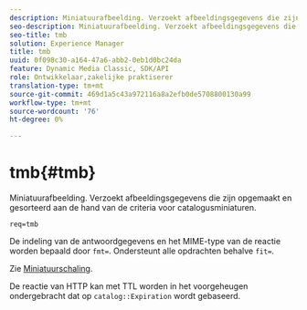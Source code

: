 ```yaml
---
description: Miniatuurafbeelding. Verzoekt afbeeldingsgegevens die zijn opgemaakt en gesorteerd aan de hand van de criteria voor catalogusminiaturen.
seo-description: Miniatuurafbeelding. Verzoekt afbeeldingsgegevens die zijn opgemaakt en gesorteerd aan de hand van de criteria voor catalogusminiaturen.
seo-title: tmb
solution: Experience Manager
title: tmb
uuid: 0f098c30-a164-47a6-abb2-0eb1d0bc24da
feature: Dynamic Media Classic, SDK/API
role: Ontwikkelaar,zakelijke praktiserer
translation-type: tm+mt
source-git-commit: 469d1a5c43a972116a8a2efb0de5708800130a99
workflow-type: tm+mt
source-wordcount: '76'
ht-degree: 0%

---
```



# tmb{#tmb}

Miniatuurafbeelding. Verzoekt afbeeldingsgegevens die zijn opgemaakt en gesorteerd aan de hand van de criteria voor catalogusminiaturen.

`req=tmb`

De indeling van de antwoordgegevens en het MIME-type van de reactie worden bepaald door `fmt=`. Ondersteunt alle opdrachten behalve `fit=`.

Zie [Miniatuurschaling](../../../../../../is-api/http-ref/image-serving-api-ref/c-http-protocol-reference/c-notes-on-server-behavior/r-thumbnail-scaling.md#reference-0f71817f721d4913b34816758d69b07f).

De reactie van HTTP kan met TTL worden in het voorgeheugen ondergebracht dat op `catalog::Expiration` wordt gebaseerd.
